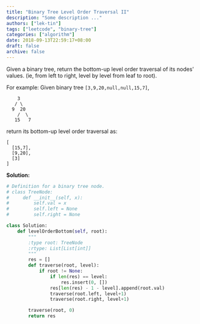 ```yaml
---
title: "Binary Tree Level Order Traversal II"
description: "Some description ..."
authors: ["lek-tin"]
tags: ["leetcode", "binary-tree"]
categories: ["algorithm"]
date: 2018-09-13T22:59:17+08:00
draft: false
archive: false
---
```

Given a binary tree, return the bottom-up level order traversal of its nodes' values. (ie, from left to right, level by level from leaf to root).

For example:
Given binary tree `[3,9,20,null,null,15,7]`,
```
    3
   / \
  9  20
    /  \
   15   7
```
return its bottom-up level order traversal as:
```
[
  [15,7],
  [9,20],
  [3]
]
```
**Solution:**
```python
# Definition for a binary tree node.
# class TreeNode:
#     def __init__(self, x):
#         self.val = x
#         self.left = None
#         self.right = None

class Solution:
    def levelOrderBottom(self, root):
        """
        :type root: TreeNode
        :rtype: List[List[int]]
        """
        res = []
        def traverse(root, level):
            if root != None:
                if len(res) == level:
                    res.insert(0, [])
                res[len(res) - 1 - level].append(root.val)
                traverse(root.left, level+1)
                traverse(root.right, level+1)

        traverse(root, 0)
        return res
```